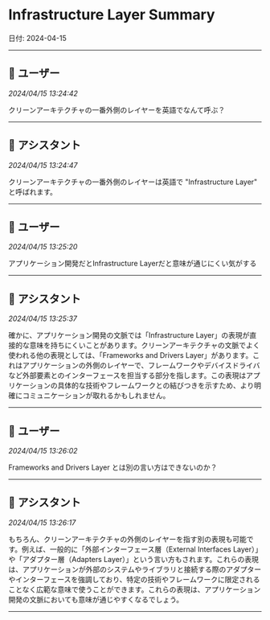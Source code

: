 # Infrastructure Layer Summary

日付: 2024-04-15

---

## 👤 ユーザー
*2024/04/15 13:24:42*

クリーンアーキテクチャの一番外側のレイヤーを英語でなんて呼ぶ？

---

## 🤖 アシスタント
*2024/04/15 13:24:47*

クリーンアーキテクチャの一番外側のレイヤーは英語で "Infrastructure Layer" と呼ばれます。

---

## 👤 ユーザー
*2024/04/15 13:25:20*

アプリケーション開発だとInfrastructure Layerだと意味が通じにくい気がする

---

## 🤖 アシスタント
*2024/04/15 13:25:37*

確かに、アプリケーション開発の文脈では「Infrastructure Layer」の表現が直接的な意味を持ちにくいことがあります。クリーンアーキテクチャの文脈でよく使われる他の表現としては、「Frameworks and Drivers Layer」があります。これはアプリケーションの外側のレイヤーで、フレームワークやデバイスドライバなど外部要素とのインターフェースを担当する部分を指します。この表現はアプリケーションの具体的な技術やフレームワークとの結びつきを示すため、より明確にコミュニケーションが取れるかもしれません。

---

## 👤 ユーザー
*2024/04/15 13:26:02*

Frameworks and Drivers Layer とは別の言い方はできないのか？

---

## 🤖 アシスタント
*2024/04/15 13:26:17*

もちろん、クリーンアーキテクチャの外側のレイヤーを指す別の表現も可能です。例えば、一般的に「外部インターフェース層（External Interfaces Layer）」や「アダプター層（Adapters Layer）」という言い方もされます。これらの表現は、アプリケーションが外部のシステムやライブラリと接続する際のアダプターやインターフェースを強調しており、特定の技術やフレームワークに限定されることなく広範な意味で使うことができます。これらの表現は、アプリケーション開発の文脈においても意味が通じやすくなるでしょう。

---

